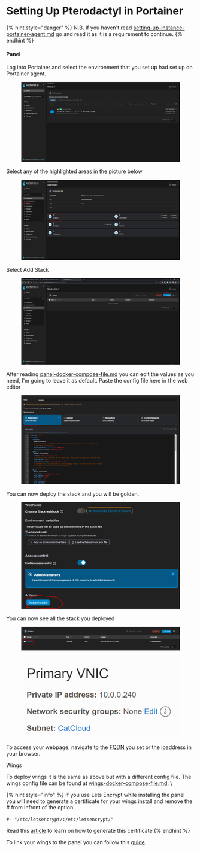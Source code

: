 # Setting Up Pterodactyl in Portainer

{% hint style="danger" %}
N.B. If you haven't read [setting-up-instance-portainer-agent.md](setting-up-instance/setting-up-instance-portainer-agent.md "mention") go and read it as it is a requirement to continue.
{% endhint %}

#### Panel

Log into Portainer and select the environment that you set up had set up on Portainer agent.

<figure><img src="../.gitbook/assets/image (2).png" alt=""><figcaption></figcaption></figure>

Select any of the highlighted areas in the picture below

<figure><img src="../.gitbook/assets/image (10).png" alt=""><figcaption></figcaption></figure>

Select Add Stack

<figure><img src="../.gitbook/assets/image (5).png" alt=""><figcaption></figcaption></figure>

After reading [panel-docker-compose-file.md](../resources/panel-docker-compose-file.md "mention") you can edit the values as you need, I'm going to leave it as default. Paste the config file here in the web editor

<figure><img src="../.gitbook/assets/image (15).png" alt=""><figcaption></figcaption></figure>

You can now deploy the stack and you will be golden.

<figure><img src="../.gitbook/assets/image.png" alt=""><figcaption></figcaption></figure>

You can now see all the stack you deployed

<figure><img src="../.gitbook/assets/image (28).png" alt=""><figcaption></figcaption></figure>

<figure><img src="../.gitbook/assets/image (7).png" alt=""><figcaption></figcaption></figure>

To access your webpage, navigate to the [FQDN ](https://www.google.com/search?q=fqdn\&rlz=1C1GCEA\_enJM1022JM1022\&oq=FQDN\&aqs=chrome.0.0i67j0i512l9.1960j0j7\&sourceid=chrome\&ie=UTF-8)you set or the ipaddress in your browser.

Wings

To deploy wings it is the same as above but with a different config file. The wings config file can be found at [wings-docker-compose-file.md](../resources/wings-docker-compose-file.md "mention"). \


{% hint style="info" %}
If you use Lets Encrypt while installing the panel you will need to generate a certificate for your wings install and remove the # from infront of the option

`#- "/etc/letsencrypt/:/etc/letsencrypt/"`

Read this [article](https://pterodactyl.io/tutorials/creating\_ssl\_certificates.html) to learn on how to generate this certificate
{% endhint %}

To link your wings to the panel you can follow this [guide](https://pterodactyl.io/community/config/nodes/add\_node.html#configuring-the-node).
